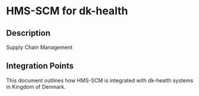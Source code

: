 # HMS-SCM for dk-health

## Description

Supply Chain Management

## Integration Points

This document outlines how HMS-SCM is integrated with dk-health systems in Kingdom of Denmark.
